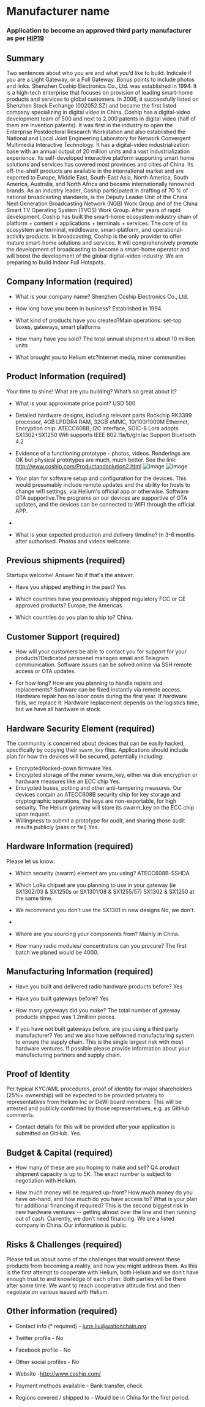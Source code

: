 # Manufacturer name
### Application to become an approved third party manufacturer as per [HIP19](https://github.com/helium/HIP/blob/master/0019-third-party-manufacturers.md)

## Summary

Two sentences about who you are and what you’d like to build. Indicate if you are a Light Gateway, or a Full Gateway. Bonus points to include photos and links. 
Shenzhen Coship Electronics Co., Ltd. was established in 1994. It is a high-tech enterprise that focuses on provision of leading smart-home products and services to global customers. In 2006, it successfully listed on Shenzhen Stock Exchange (002052.SZ) and became the first listed company specializing in digital video in China. Coship has a digital-video development team of 500 and next to 2,000 patents in digital video (half of them are invention patents). It was first in the industry to open the Enterprise Postdoctoral Research Workstation and also established the National and Local Joint Engineering Laboratory for Network Convergent Multimedia Interactive Technology. It has a digital-video industrialization base with an annual output of 20 million units and a vast industrialization experience. Its self-developed interactive platform supporting smart home solutions and services has covered most provinces and cities of China. Its off-the-shelf products are available in the international market and are exported to Europe, Middle East, South-East Asia, North America, South America, Australia, and North Africa and became internationally renowned brands. As an industry leader, Coship participated in drafting of 70 % of national broadcasting standards, is the Deputy Leader Unit of the China Next Generation Broadcasting Network (NGB) Work Group and of the China Smart TV Operating System (TVOS) Work Group. After years of rapid development, Coship has built the smart-home ecosystem industry chain of platform + content + applications + terminals + services. The core of its ecosystem are terminal, middleware, smart-platform, and operational-activity products. In broadcasting, Coship is the only provider to offer mature smart-home solutions and services. It will comprehensively promote the development of broadcasting to become a smart-home operator and will boost the development of the global digital-video industry.
We are preparing to build Indoor Full Hotspots.

## Company Information (required)

* What is your company name? Shenzhen Coship Electronics Co., Ltd.

* How long have you been in business? Established in 1994.

* What kind of products have you created?Main operations: set-top boxes, gateways, smart platforms

* How many have you sold?  The total annual shipment is about 10 million units

* What brought you to Helium etc?Internet media, miner communities


## Product Information (required)

Your time to shine! What are you building? What’s so great about it? 
* What is your approximate price point? USD 500

* Detailed hardware designs, including relevant parts 
Rockchip RK3399 processor,
4GB LPDDR4 RAM,
32GB eMMC,
10/100/1000M Ethernet,
Encryption chip: ATECC608B, I2C interface, SOIC-8
Lora adopts SX1302+SX1250
Wifi supports IEEE 802.11a/b/g/n/ac
Support Bluetooth 4.2

* Evidence of a functioning prototype - photos, videos. Renderings are OK but physical prototypes are much, much better. See the link: http://www.coship.com/Productandsolution2.html
![image](https://user-images.githubusercontent.com/87060625/152274720-50b70808-247c-479f-bbef-57f5fb0d2afd.png)
![image](https://user-images.githubusercontent.com/87060625/152274748-0f451e2a-d90a-4cde-ba7c-11d5085d571f.png)


* Your plan for software setup and configuration for the devices. This would presumably include remote updates and the ability for hosts to change wifi settings, via Helium's official app or otherwise.
Software OTA supportive.The programs on our devices are supportive of OTA updates, and the devices can be connected to WIFI through the official APP.

*
* What is your expected production and delivery timeline? In 3-6 months after authorised.
Photos and videos welcome.

## Previous shipments (required)

Startups welcome! Answer No if that's the answer.
* Have you shipped anything in the past? Yes
 
* Which countries have you previously shipped regulatory FCC or CE approved products? Europe, the Americas

* Which countries do you plan to ship to? China.


## Customer Support (required)

* How will your customers be able to contact you for support for your products?Dedicated personnel manages email and Telegram communication.
Software issues can be solved online via SSH remote access or OTA updates.


* For how long? How are you planning to handle repairs and replacements? Software can be fixed instantly via remote access. Hardware repair has no labor costs during the first year. If hardware fails, we replace it. Hardware replacement depends on the logistics time, but we have all hardware in stock.



## Hardware Security Element (required)

The community is concerned about devices that can be easily hacked, specifically by copying their `swarm_key` files. Applications should include plan for how the devices will be secured, potentially including:

* Encrypted/locked-down firmware Yes.
* Encrypted storage of the miner swarm_key, either via disk encryption or hardware measures like an ECC chip Yes.
* Encrypted buses, potting and other anti-tampering measures.
Our devices contain an ATECC608B security chip for key storage and cryptographic operations, the keys are non-exportable, for high security. The Helium gateway will store its swarm_key on the ECC chip upon request.
* Willingness to submit a prototype for audit, and sharing those audit results publicly (pass or fail) Yes.


## Hardware Information (required)

Please let us know:
* Which security (swarm) element are you using? ATECC608B-SSHDA
* Which LoRa chipset are you planning to use in your gateway (ie SX1302/03 & SX1250s or SX1301/08 & SX1255/57) SX1302 & SX1250 at the same time.

* We recommend you don't use the SX1301 in new designs No, we don't.
* 
* Where are you sourcing your components from? Mainly in China.

* How many radio modules/ concentrators can you procure? The first batch we planed would be 4000.

## Manufacturing Information (required)

* Have you built and delivered radio hardware products before?  Yes

* Have you built gateways before? Yes

* How many gateways did you make? The total number of gateway products shipped was 1.2million pieces.

* If you have not built gateways before, are you using a third party manufacturer? Yes and we also have selfowned manufacturing system to ensure the supply chain.
This is the single largest risk with most hardware ventures. If possible please provide information about your manufacturing partners and supply chain.

## Proof of Identity

Per typical KYC/AML procedures, proof of identity for major shareholders (25%+ ownership) will be expected to be provided privately to representatives from Helium Inc or DeWi board members. This will be attested and publicly confirmed by those representatives, e.g. as GitHub comments. 
* Contact details for this will be provided after your application is submitted on GitHub. Yes.

## Budget & Capital (required)

* How many of these are you hoping to make and sell? Q4 product shipment capacity is up to 5K. The exact number is subject to negotiation with Helium.


* How much money will be required up-front? How much money do you have on-hand, and how much do you have access to? What is your plan for additional financing if required? This is the second biggest risk in new hardware ventures -- getting almost over the line and then running out of cash.
Currently, we don’t need financing. We are a listed company in China. Our information is public.


## Risks & Challenges (required)

Please tell us about some of the challenges that would prevent these products from becoming a reality, and how you might address them.
As this is the first attempt to cooperate with Helium, both Helium and we don’t have enough trust to and knowledge of each other. Both parties will be there after some time. We want to reach cooperative attitude first and then negotiate on various issued with Helium.


## Other information (required)
 
* Contact info (* required) - june.liu@waltonchain.org
* Twitter profile - No
* Facebook profile - No
* Other social profiles - No
* Website -http://www.coship.com/

* Payment methods available - Bank transfer, check

* Regions covered / shipped to - Would be in China for the first period.

